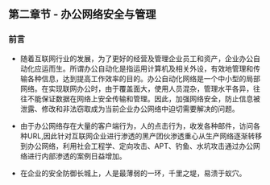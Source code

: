 ## 第二章节 - 办公网络安全与管理

### 前言

- 随着互联网行业的发展，为了更好的经营及管理企业员工和资产，企业办公自动化应运而生。所谓办公自动化是指运用计算机及相关外设，有效地管理和传输各种信息，达到提高工作效率的目的。办公自动化网络是一个中小型的局部网络。在实现联网办公时，由于覆盖面大，使用人员混杂，管理水平各异，往往不能保证数据在网络上安全传输和管理。因此，加强网络安全，防止信息被泄露、修改和非法窃取成为当前企业办公网络中迫切需要解决的问题。

- 由于办公网络存在大量的客户端行为，人的点击行为，收发各种邮件，访问各种URL,因此针对互联网企业进行渗透的黑产团伙渗透重心从生产网络逐渐转移到办公网络，利用社会工程学、定向攻击、APT、钓鱼、水坑攻击通过办公网络进行内部渗透的案例日益增加。

- 在企业的安全防御长城上，人是最薄弱的一环，千里之堤，易溃于蚁穴。
